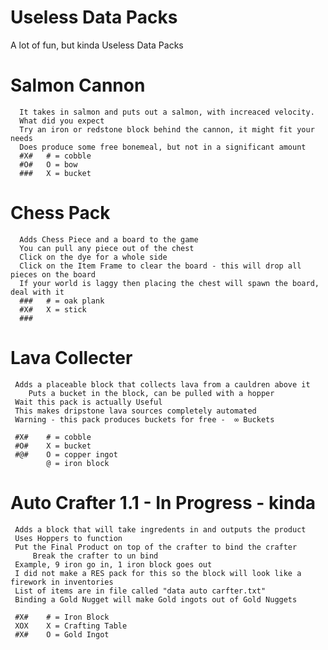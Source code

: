 # Useless Data Packs
 A lot of fun, but kinda Useless Data Packs


# Salmon Cannon
      It takes in salmon and puts out a salmon, with increaced velocity.
      What did you expect
      Try an iron or redstone block behind the cannon, it might fit your needs
      Does produce some free bonemeal, but not in a significant amount
      #X#   # = cobble
      #O#   O = bow
      ###   X = bucket
      
# Chess Pack
      Adds Chess Piece and a board to the game
      You can pull any piece out of the chest
      Click on the dye for a whole side
      Click on the Item Frame to clear the board - this will drop all pieces on the board
      If your world is laggy then placing the chest will spawn the board, deal with it
      ###   # = oak plank
      #X#   X = stick
      ###

 # Lava Collecter
     Adds a placeable block that collects lava from a cauldren above it
        Puts a bucket in the block, can be pulled with a hopper
     Wait this pack is actually Useful
     This makes dripstone lava sources completely automated
     Warning - this pack produces buckets for free -  ∞ Buckets
     
     #X#    # = cobble
     #O#    X = bucket
     #@#    O = copper ingot
            @ = iron block
            
 # Auto Crafter 1.1 - In Progress - kinda
     Adds a block that will take ingredents in and outputs the product
     Uses Hoppers to function
     Put the Final Product on top of the crafter to bind the crafter
         Break the crafter to un bind
     Example, 9 iron go in, 1 iron block goes out
     I did not make a RES pack for this so the block will look like a firework in inventories
     List of items are in file called "data auto carfter.txt"
     Binding a Gold Nugget will make Gold ingots out of Gold Nuggets
     
     #X#    # = Iron Block
     XOX    X = Crafting Table
     #X#    O = Gold Ingot
  
 
